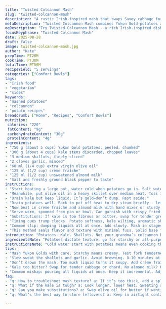 ```yaml
---
title: "Twisted Colcannon Mash"
slug: "twisted-colcannon-mash"
description: "A rustic Irish-inspired mash that swaps Savoy cabbage for kale and butter for olive oil. Starchy Yukon Gold potatoes play well with a touch of crème fraîche and almond milk for richness. Onion slivers sautéed with garlic add aromatic depth. Technique focuses on texture: chunky with smooth finish. Controlled simmering and careful liquid adjustments keep it saucy but not soupy. Ideal for 5 servings. Gluten, nut, and egg-free options noted. Salt and pepper to taste. A kitchen-savvy take with substitution tips and timing tricks baked into each step."
metaDescription: "Twisted Colcannon Mash combines Yukon Gold potatoes and kale for a rustic Irish-inspired dish. Rich, creamy flavor with a unique twist, sans butter."
ogDescription: "Try Twisted Colcannon Mash - a rich Irish-inspired dish with Yukon Gold potatoes, kale, and crème fraîche. A healthy, flavorful side option."
focusKeyphrase: "Twisted Colcannon Mash"
date: 2025-08-28
draft: false
image: twisted-colcannon-mash.jpg
author: "Kate"
prepTime: PT20M
cookTime: PT30M
totalTime: PT50M
recipeYield: "5 servings"
categories: ["Comfort Bowls"]
tags:
- "Irish food"
- "vegetarian"
- "sides"
keywords:
- "mashed potatoes"
- "colcannon"
- "potato recipes"
breadcrumb: ["Home", "Recipes", "Comfort Bowls"]
nutrition: 
 calories: "220"
 fatContent: "9g"
 carbohydrateContent: "30g"
 proteinContent: "4g"
ingredients:
- "750 g (about 5 cups) Yukon Gold potatoes, peeled, chunked"
- "300 g (about 4 cups) kale stems discarded, chopped leaves"
- "3 medium shallots, finely sliced"
- "2 cloves garlic, minced"
- "60 ml (1/4 cup) extra virgin olive oil"
- "125 ml (1/2 cup) crème fraîche"
- "125 ml (1/2 cup) unsweetened almond milk"
- "Salt and freshly ground black pepper to taste"
instructions:
- "Start heating a large pot, water cold when potatoes go in. Salt water decisively  - don’t skimp. Bring to loud boil, then steady simmer. Tenderness test with fork—you want potatoes that give with little pressure, not mush."
- "Meanwhile, put olive oil in a heavy skillet over medium heat. Toss in shallots and garlic. Watch them soften, swell, go translucent. Don’t brown too fast or they’ll bite bitter. After about 8 minutes, add kale. Lower heat. Stir gently, cover. Sweat it slow until kale wilts and moisture softens leaves, about 18 minutes. There should be a faint sizzle; no steam escape means trapped moisture cooking evenly."
- "Drain kale but keep liquid. It’s gold—don’t dump. Rest aside."
- "Drain potatoes well. Back to pot off heat to dry steam briefly - lets off excess water so you don’t dilute mash. Mash roughly with potato masher, then add kale liquid bit by bit, not all at once. Texture test: it should fluff but retain some bite."
- "Now beat in crème fraîche and almond milk with hand mixer or sturdy whisk; don’t overwork or mixture turns gummy. Toss in kale-shallot mix, fold gently to combine. Season. Taste for salt; kale and dairy mute and absorb saltiness quickly."
- "Serve warm, spooned from pan or bowl. Can garnish with crispy fried shallots or chopped fresh parsley for brightness."
- "Substitutions: If kale is too fibrous or bitter, swap for tender green cabbage or chard. Butter can replace olive oil for creamier finish but watch for knocking balls (too cold butter lumps). Almond milk is thinner—use oat milk or any creamy nut/oat milk. No garlic? Use black pepper and scallions to punch flavor. Keep liquids controlled—too much and mash swims, too little and it’s chalky."
- "Timing cues trump clocks. Potato softness, kale wilting, aromatic shallot translucence tell you when to move on. Avoid mush or crunch margins."
- "Common slip: dumping liquids all at once. Add slowly. Mash in stages to maintain fluffy but chunky texture."
- "This method seals flavor and texture with minimal fuss. Solid base for add-ins like crispy bacon or sautéed mushrooms if you want. Keep it rustic, keep it right."
introduction: "Potatoes. Kale. Shallots. Not your grandma’s colcannon but close enough to honor the roots. Skip the butter if you want, olive oil does a vigorous job of shaking up familiar flavors. Yukon Golds hold shape, mash creamy but never gluey—big lesson there. Slow sweat the greens and aromatics. Garlic sneaks behind the scenes. It’s about balance: texture in the potatoes, the right amount of cooking liquid in the greens. Pacing matters. Splash in some crème fraîche and almond milk for richness without heaviness. Noise comes from simmering pots and soft shuffles of masher. Aroma lifts when garlic hits olive oil, shallots soften to sweet whispers. This is a dish with bones but no rigidity. Flexibility and instincts, that’s the true skill."
ingredientsNote: "Potatoes dictate texture, go for starchy or all-purpose like Yukon Gold for mash that holds moisture without breaking apart. Kale offers earthiness and color but trim out thick stems or get bitter spots. Shallots over onions—they bring subtle sweetness and a texture contrast when slow-cooked. Olive oil over butter cuts heaviness; works better for longer sweats without burning. Almond milk keeps dairy sensitivity low but any creamy milk substitute works. Crème fraîche adds tang and silk. Salt in cooking water isn’t negotiable, it seasons inside-out. Keep liquids measured; add extra almond milk if mash stiffens, but go slow."
instructionsNote: "Cold water start with potatoes means even cooking throughout, don’t rush with hot water unless boiling. Test doneness with fork but avoid poking too much—you lose starch and dry mash. When sweating shallots and garlic, go low and slow. Rushing pulls bitter compounds. The kale needs texture—too mushy and the dish loses structure; that taste of tender crunch is key here. Drain but reserve kale liquid—contains flavor and nutrients flush with salt. Adding this back into mash keeps moisture balanced and adds a subtle vegetable note. Beat the mash gently, avoid overmixing or glue. Folding kale in last protects its integrity. Season incrementally; salt late because liquids mellow the salt load over time. Timing is sensory: the sizzle, softening leaves, the thick fluffy mound on your masher—trust those more than clock numbers."
tips:
- "Mash Yukon Golds with care. Starchy means creamy. Test fork tenderness. Drain excess water before mashing. Keep it fluffy, add kale liquid in stages—not too much."
- "Slow sweat the shallots and garlic. Avoid browning. 8-10 minutes at medium heat. Then add chopped kale. Cover, low heat. Watch for that soft sizzle. Greens need a tender touch."
- "Don’t drown the mash. Too much liquid turns it soupy. Add crème fraîche and almond milk gradually. Consider your consistency. Watch for fluffiness while maintaining some texture."
- "Kale too bitter? Swap for tender cabbage or chard. No almond milk? Use oat milk. Careful with creamy substitutes—consistency matters for mash texture."
- "Common mishap: pouring all liquids at once. Keep it incremental. Adjust texture as you combine. Be patient. That balance brings the right mouthfeel."
faq:
- "q: How to troubleshoot mash texture? a: If it’s too thick, add a splash of almond milk, but slowly. If too soupy, let it sit to thicken. Monitor moisture levels during cooking."
- "q: What if the kale is tough? a: Cook longer, lower heat. Sweating should soften it. If really fibrous, consider another green like chard. Always taste as you go."
- "q: Can you make substitutions? a: Swap olive oil for butter if wanting richer flavor. Other milks work fine too. Almond milk or oat milk changes the profile slightly."
- "q: What’s the best way to store leftovers? a: Keep in airtight container in fridge. Reheat gently; add a bit more almond milk for desired creaminess. Avoid overmixing when reheating."

---
```

